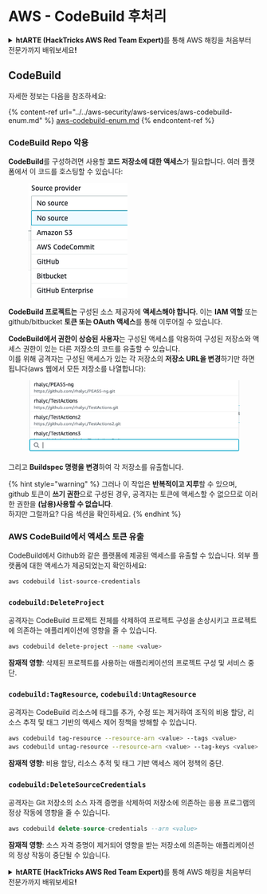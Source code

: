 # AWS - CodeBuild 후처리

<details>

<summary><strong>htARTE (HackTricks AWS Red Team Expert)</strong>를 통해 AWS 해킹을 처음부터 전문가까지 배워보세요<strong>!</strong></summary>

HackTricks를 지원하는 다른 방법:

* **회사를 HackTricks에서 광고하거나 HackTricks를 PDF로 다운로드**하려면 [**SUBSCRIPTION PLANS**](https://github.com/sponsors/carlospolop)를 확인하세요!
* [**공식 PEASS & HackTricks 스웨그**](https://peass.creator-spring.com)를 얻으세요.
* [**The PEASS Family**](https://opensea.io/collection/the-peass-family)를 발견하세요. 독점적인 [**NFTs**](https://opensea.io/collection/the-peass-family) 컬렉션입니다.
* 💬 [**Discord 그룹**](https://discord.gg/hRep4RUj7f) 또는 [**텔레그램 그룹**](https://t.me/peass)에 **참여**하거나 **Twitter** 🐦 [**@hacktricks_live**](https://twitter.com/hacktricks_live)**를** **팔로우**하세요.
* **Hacking 트릭을 공유하려면** [**HackTricks**](https://github.com/carlospolop/hacktricks) 및 [**HackTricks Cloud**](https://github.com/carlospolop/hacktricks-cloud) github 저장소에 PR을 제출하세요.

</details>

## CodeBuild

자세한 정보는 다음을 참조하세요:

{% content-ref url="../../aws-security/aws-services/aws-codebuild-enum.md" %}
[aws-codebuild-enum.md](../../aws-security/aws-services/aws-codebuild-enum.md)
{% endcontent-ref %}

### CodeBuild Repo 악용

**CodeBuild**를 구성하려면 사용할 **코드 저장소에 대한 액세스**가 필요합니다. 여러 플랫폼에서 이 코드를 호스팅할 수 있습니다:

<figure><img src="../../../.gitbook/assets/image (3) (5).png" alt=""><figcaption></figcaption></figure>

**CodeBuild 프로젝트는** 구성된 소스 제공자에 **액세스해야 합니다**. 이는 **IAM 역할** 또는 github/bitbucket **토큰 또는 OAuth 액세스**를 통해 이루어질 수 있습니다.

**CodeBuild에서 권한이 상승된 사용자**는 구성된 액세스를 악용하여 구성된 저장소와 액세스 권한이 있는 다른 저장소의 코드를 유출할 수 있습니다.\
이를 위해 공격자는 구성된 액세스가 있는 각 저장소의 **저장소 URL을 변경**하기만 하면 됩니다(aws 웹에서 모든 저장소를 나열합니다):

<figure><img src="../../../.gitbook/assets/image (11) (1) (2).png" alt=""><figcaption></figcaption></figure>

그리고 **Buildspec 명령을 변경**하여 각 저장소를 유출합니다.

{% hint style="warning" %}
그러나 이 작업은 **반복적이고 지루**할 수 있으며, github 토큰이 **쓰기 권한**으로 구성된 경우, 공격자는 토큰에 액세스할 수 없으므로 이러한 권한을 **(남용)사용할 수 없습니다**.\
하지만 그럴까요? 다음 섹션을 확인하세요.
{% endhint %}

### AWS CodeBuild에서 액세스 토큰 유출

CodeBuild에서 Github와 같은 플랫폼에 제공된 액세스를 유출할 수 있습니다. 외부 플랫폼에 대한 액세스가 제공되었는지 확인하세요:
```bash
aws codebuild list-source-credentials
```
### `codebuild:DeleteProject`

공격자는 CodeBuild 프로젝트 전체를 삭제하여 프로젝트 구성을 손상시키고 프로젝트에 의존하는 애플리케이션에 영향을 줄 수 있습니다.
```bash
aws codebuild delete-project --name <value>
```
**잠재적 영향**: 삭제된 프로젝트를 사용하는 애플리케이션의 프로젝트 구성 및 서비스 중단.

### `codebuild:TagResource`, `codebuild:UntagResource`

공격자는 CodeBuild 리소스에 태그를 추가, 수정 또는 제거하여 조직의 비용 할당, 리소스 추적 및 태그 기반의 액세스 제어 정책을 방해할 수 있습니다.
```bash
aws codebuild tag-resource --resource-arn <value> --tags <value>
aws codebuild untag-resource --resource-arn <value> --tag-keys <value>
```
**잠재적 영향**: 비용 할당, 리소스 추적 및 태그 기반 액세스 제어 정책의 중단.

### `codebuild:DeleteSourceCredentials`

공격자는 Git 저장소의 소스 자격 증명을 삭제하여 저장소에 의존하는 응용 프로그램의 정상 작동에 영향을 줄 수 있습니다.
```sql
aws codebuild delete-source-credentials --arn <value>
```
**잠재적 영향**: 소스 자격 증명이 제거되어 영향을 받는 저장소에 의존하는 애플리케이션의 정상 작동이 중단될 수 있습니다.

<details>

<summary><strong>htARTE (HackTricks AWS Red Team Expert)</strong>를 통해 AWS 해킹을 처음부터 전문가까지 배워보세요<strong>!</strong></summary>

HackTricks를 지원하는 다른 방법:

* **회사를 HackTricks에서 광고하거나 HackTricks를 PDF로 다운로드**하려면 [**SUBSCRIPTION PLANS**](https://github.com/sponsors/carlospolop)를 확인하세요!
* [**공식 PEASS & HackTricks 스웨그**](https://peass.creator-spring.com)를 얻으세요.
* 독점적인 [**NFTs**](https://opensea.io/collection/the-peass-family)인 [**The PEASS Family**](https://opensea.io/collection/the-peass-family)를 발견하세요.
* 💬 [**Discord 그룹**](https://discord.gg/hRep4RUj7f) 또는 [**텔레그램 그룹**](https://t.me/peass)에 **참여**하거나 **Twitter** 🐦 [**@hacktricks_live**](https://twitter.com/hacktricks_live)를 **팔로우**하세요.
* **HackTricks**와 **HackTricks Cloud** github 저장소에 PR을 제출하여 여러분의 해킹 기법을 공유하세요.

</details>
